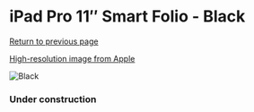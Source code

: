 # iPad Pro 11″ Smart Folio - Black

[Return to previous page](/ipad_pro4)

[High-resolution image from Apple](https://store.storeimages.cdn-apple.com/8756/as-images.apple.com/is/MJM93?wid=4500&hei=4500&fmt=png)

<div style="width: 384px"><img src="/everypreview/MJM93.png" alt="Black"></div>

### Under construction
